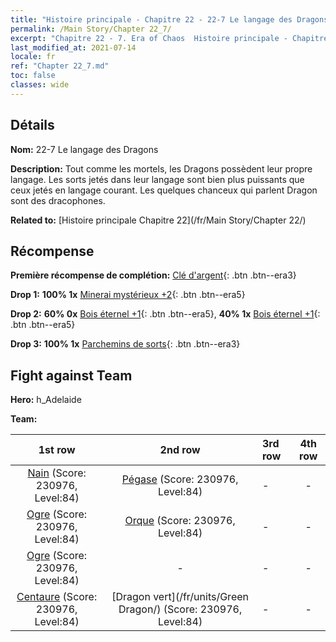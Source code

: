 ```yaml
---
title: "Histoire principale - Chapitre 22 - 22-7 Le langage des Dragons"
permalink: /Main Story/Chapter 22_7/
excerpt: "Chapitre 22 - 7. Era of Chaos  Histoire principale - Chapitre 22_7. 22-7 Le langage des Dragons"
last_modified_at: 2021-07-14
locale: fr
ref: "Chapter 22_7.md"
toc: false
classes: wide
---
```


## Détails

 **Nom:** 22-7 Le langage des Dragons

 **Description:** Tout comme les mortels, les Dragons possèdent leur propre langage. Les sorts jetés dans leur langage sont bien plus puissants que ceux jetés en langage courant. Les quelques chanceux qui parlent Dragon sont des dracophones.

 **Related to:** [Histoire principale Chapitre 22](/fr/Main Story/Chapter 22/)

## Récompense

 **Première récompense de complétion:** [Clé d'argent](/ItemsFR/con_693/){: .btn .btn--era3}

 **Drop 1:** **100% 1x** [Minerai mystérieux +2](/ItemsFR/mat_75/){: .btn .btn--era5}

 **Drop 2:** **60% 0x** [Bois éternel +1](/ItemsFR/mat_69/){: .btn .btn--era5}, **40% 1x** [Bois éternel +1](/ItemsFR/mat_69/){: .btn .btn--era5}

 **Drop 3:** **100% 1x** [Parchemins de sorts](/ItemsFR/con_694/){: .btn .btn--era3}


## Fight against Team
 **Hero:** h_Adelaide

 **Team:**


  | 1st row | 2nd row | 3rd row | 4th row |
  |:----:|:----:|:----|:----:|
  | [Nain](/fr/units/Dwarf/) (Score: 230976, Level:84)  | [Pégase](/fr/units/Pegasus/) (Score: 230976, Level:84)  | - | - |
  | [Ogre](/fr/units/Ogre/) (Score: 230976, Level:84)  | [Orque](/fr/units/Orc/) (Score: 230976, Level:84)  | - | - |
  | [Ogre](/fr/units/Ogre/) (Score: 230976, Level:84)  | - | - | - |
  | [Centaure](/fr/units/Centaur/) (Score: 230976, Level:84)  | [Dragon vert](/fr/units/Green Dragon/) (Score: 230976, Level:84)  | - | - |


